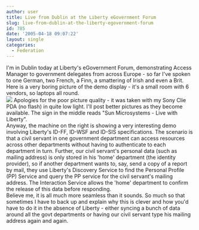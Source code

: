 ```yaml
---
author: user
title: Live from Dublin at the Liberty eGovernment Forum
slug: live-from-dublin-at-the-liberty-egovernment-forum
id: 785
date: '2005-04-18 09:07:22'
layout: single
categories:
  - Federation
---
```


I'm in Dublin today at Liberty's eGovernment Forum, demonstrating Access Manager to government delegates from across Europe - so far I've spoken to one German, two French, a Finn, a smattering of Irish and even a Brit. Here is a very boring picture of the demo display - it's a small room with 6 vendors, so laptops all round.  
[![](http://blog.superpat.com/wp-content/uploads/2009/09/DSC00022_tn.jpg)](http://blog.superpat.com/wp-content/uploads/2009/09/DSC00022.jpg) Apologies for the poor picture quality - it was taken with my Sony Clie PDA (no flash) in quite low light. I'll post better pictures as they become available. The sign in the middle reads "Sun Microsystems - Live with Liberty".  
Anyway, the machine on the right is showing a very interesting demo involving Liberty's ID-FF, ID-WSF and ID-SIS specifications. The scenario is that a civil servant in one government department can access resources across other departments without having to authenticate to each department in turn. Further, our civil servant's personal data (such as mailing address) is only stored in his 'home' department (the identity provider), so if another department wants to, say, send a copy of a report by mail, they use Liberty's Discovery Service to find the Personal Profile (PP) Service and query the PP service for the civil servant's mailing address. The Interaction Service allows the 'home' department to confirm the release of this data before responding.  
Believe me, it is all much more seamless than it sounds. So much so that sometimes I have to back up and explain why this is clever and how you'd have to do it in the absence of Liberty - either syncing a bunch of data around all the govt departments or having our civil servant type his mailing address again and again.